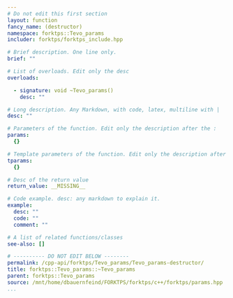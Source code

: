 ```yaml
---
# Do not edit this first section
layout: function
fancy_name: (destructor)
namespace: forktps::Tevo_params
includer: forktps/forktps_include.hpp

# Brief description. One line only.
brief: ""

# List of overloads. Edit only the desc
overloads:

  - signature: void ~Tevo_params()
    desc: ""

# Long description. Any Markdown, with code, latex, multiline with |
desc: ""

# Parameters of the function. Edit only the description after the :
params:
  {}

# Template parameters of the function. Edit only the description after the :
tparams:
  {}

# Desc of the return value
return_value: __MISSING__

# Code example. desc: any markdown to explain it.
example:
  desc: ""
  code: ""
  comment: ""

# A list of related functions/classes
see-also: []

# ---------- DO NOT EDIT BELOW --------
permalink: /cpp-api/forktps/Tevo_params/Tevo_params-destructor/
title: forktps::Tevo_params::~Tevo_params
parent: forktps::Tevo_params
source: /mnt/home/dbauernfeind/FORKTPS/forktps/c++/forktps/params.hpp
...
```


